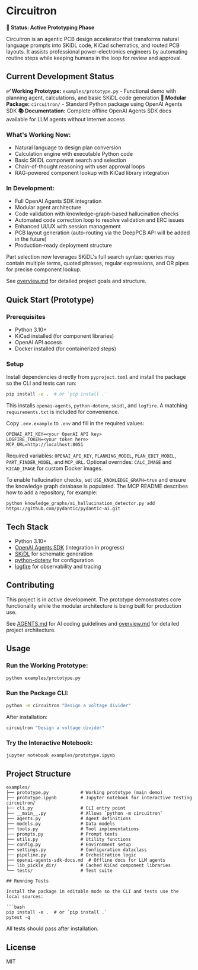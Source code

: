 # Circuitron

**🚧 Status: Active Prototyping Phase**

Circuitron is an agentic PCB design accelerator that transforms natural language prompts into SKiDL code, KiCad schematics, and routed PCB layouts. It assists professional power-electronics engineers by automating routine steps while keeping humans in the loop for review and approval.

## Current Development Status

**✅ Working Prototype:** `examples/prototype.py` - Functional demo with planning agent, calculations, and basic SKiDL code generation
**🔧 Modular Package:** `circuitron/` - Standard Python package using OpenAI Agents SDK
**📚 Documentation:** Complete offline OpenAI Agents SDK docs available for LLM agents without internet access

### What's Working Now:
- Natural language to design plan conversion
- Calculation engine with executable Python code
- Basic SKiDL component search and selection
- Chain-of-thought reasoning with user approval loops
- RAG-powered component lookup with KiCad library integration

### In Development:
- Full OpenAI Agents SDK integration
- Modular agent architecture
- Code validation with knowledge-graph-based hallucination checks
- Automated code correction loop to resolve validation and ERC issues
- Enhanced UI/UX with session management
 - PCB layout generation (auto-routing via the DeepPCB API will be added in the future)
- Production-ready deployment structure

Part selection now leverages SKiDL's full search syntax: queries may contain multiple terms, quoted phrases, regular expressions, and OR pipes for precise component lookup.

See [overview.md](overview.md) for detailed project goals and structure.

## Quick Start (Prototype)

### Prerequisites
- Python 3.10+
- KiCad installed (for component libraries)
- OpenAI API access
- Docker installed (for containerized steps)

### Setup

Install dependencies directly from `pyproject.toml` and install the package so
the CLI and tests can run:

```bash
pip install -e .  # or `pip install .`
```

This installs `openai-agents`, `python-dotenv`, `skidl`, and `logfire`.
A matching `requirements.txt` is included for convenience.

Copy `.env.example` to `.env` and fill in the required values:

```
OPENAI_API_KEY=<your OpenAI API key>
LOGFIRE_TOKEN=<your token here>
MCP_URL=http://localhost:8051

```

Required variables:
`OPENAI_API_KEY`, `PLANNING_MODEL`, `PLAN_EDIT_MODEL`, `PART_FINDER_MODEL`, and `MCP_URL`.
Optional overrides:
`CALC_IMAGE` and `KICAD_IMAGE` for custom Docker images.

To enable hallucination checks, set `USE_KNOWLEDGE_GRAPH=true` and ensure the
knowledge graph database is populated. The MCP README describes how to add a
repository, for example:
```
python knowledge_graphs/ai_hallucination_detector.py add https://github.com/pydantic/pydantic-ai.git
```

## Tech Stack

- Python 3.10+
- [OpenAI Agents SDK](https://github.com/openai/openai-agents) (integration in progress)
- [SKiDL](https://github.com/xesscorp/skidl) for schematic generation
- [python-dotenv](https://github.com/theskumar/python-dotenv) for configuration
- [logfire](https://pydantic.dev/logfire) for observability and tracing

## Contributing

This project is in active development. The prototype demonstrates core functionality while the modular architecture is being built for production use.

See [AGENTS.md](AGENTS.md) for AI coding guidelines and [overview.md](overview.md) for detailed project architecture.

## Usage

### Run the Working Prototype:
```bash
python examples/prototype.py
```

### Run the Package CLI:
```bash
python -m circuitron "Design a voltage divider"
```

After installation:
```bash
circuitron "Design a voltage divider"
```

### Try the Interactive Notebook:
```bash
jupyter notebook examples/prototype.ipynb
```

## Project Structure

```
examples/
├── prototype.py            # Working prototype (main demo)
├── prototype.ipynb         # Jupyter notebook for interactive testing
circuitron/
├── cli.py                  # CLI entry point
├── __main__.py             # Allows `python -m circuitron`
├── agents.py               # Agent definitions
├── models.py               # Data models
├── tools.py                # Tool implementations
├── prompts.py              # Prompt texts
├── utils.py                # Utility functions
├── config.py               # Environment setup
├── settings.py             # Configuration dataclass
├── pipeline.py             # Orchestration logic
├── openai-agents-sdk-docs.md  # Offline docs for LLM agents
├── lib_pickle_dir/         # Cached KiCad component libraries
└── tests/                  # Test suite

## Running Tests

Install the package in editable mode so the CLI and tests use the local sources:

```bash
pip install -e .  # or `pip install .`
pytest -q
```

All tests should pass after installation.

## License

MIT
